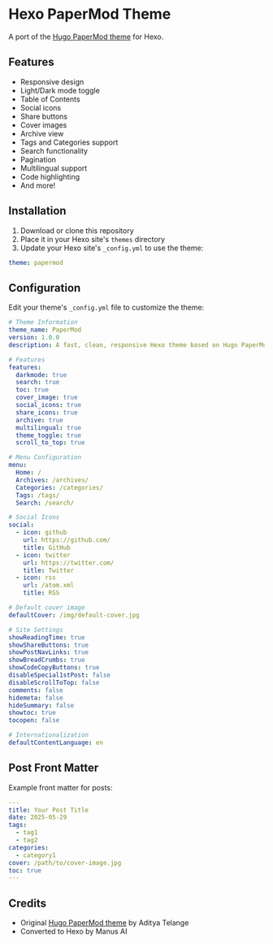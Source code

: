# Hexo PaperMod Theme

A port of the [Hugo PaperMod theme](https://github.com/adityatelange/hugo-PaperMod) for Hexo.

## Features

- Responsive design
- Light/Dark mode toggle
- Table of Contents
- Social icons
- Share buttons
- Cover images
- Archive view
- Tags and Categories support
- Search functionality
- Pagination
- Multilingual support
- Code highlighting
- And more!

## Installation

1. Download or clone this repository
2. Place it in your Hexo site's `themes` directory
3. Update your Hexo site's `_config.yml` to use the theme:

```yaml
theme: papermod
```

## Configuration

Edit your theme's `_config.yml` file to customize the theme:

```yaml
# Theme Information
theme_name: PaperMod
version: 1.0.0
description: A fast, clean, responsive Hexo theme based on Hugo PaperMod

# Features
features:
  darkmode: true
  search: true
  toc: true
  cover_image: true
  social_icons: true
  share_icons: true
  archive: true
  multilingual: true
  theme_toggle: true
  scroll_to_top: true

# Menu Configuration
menu:
  Home: /
  Archives: /archives/
  Categories: /categories/
  Tags: /tags/
  Search: /search/

# Social Icons
social:
  - icon: github
    url: https://github.com/
    title: GitHub
  - icon: twitter
    url: https://twitter.com/
    title: Twitter
  - icon: rss
    url: /atom.xml
    title: RSS

# Default cover image
defaultCover: /img/default-cover.jpg

# Site Settings
showReadingTime: true
showShareButtons: true
showPostNavLinks: true
showBreadCrumbs: true
showCodeCopyButtons: true
disableSpecial1stPost: false
disableScrollToTop: false
comments: false
hidemeta: false
hideSummary: false
showtoc: true
tocopen: false

# Internationalization
defaultContentLanguage: en
```

## Post Front Matter

Example front matter for posts:

```yaml
---
title: Your Post Title
date: 2025-05-29
tags:
  - tag1
  - tag2
categories:
  - category1
cover: /path/to/cover-image.jpg
toc: true
---
```

## Credits

- Original [Hugo PaperMod theme](https://github.com/adityatelange/hugo-PaperMod) by Aditya Telange
- Converted to Hexo by Manus AI
